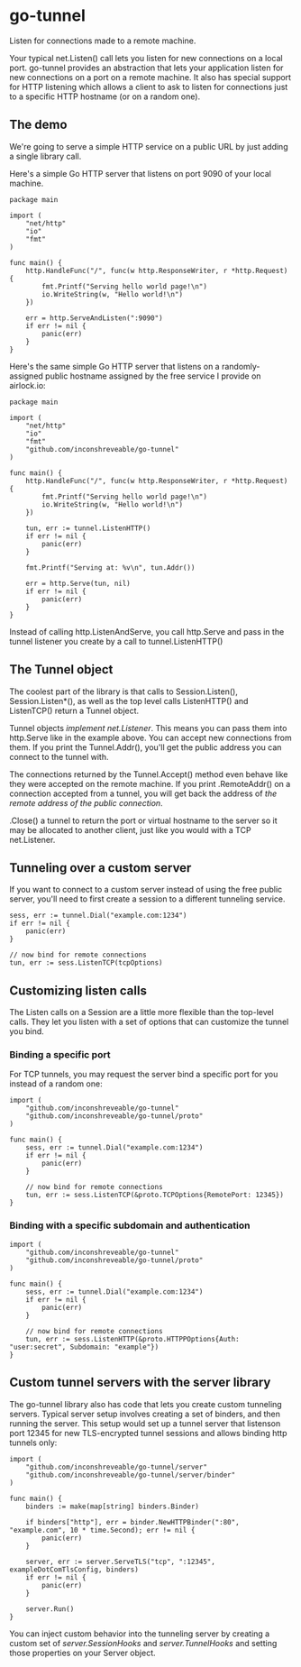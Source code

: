 # go-tunnel

Listen for connections made to a remote machine.

Your typical net.Listen() call lets you listen for new connections on a local port. go-tunnel
provides an abstraction that lets your application listen for new connections on a port on a remote
machine. It also has special support for HTTP listening which allows a client to ask to listen for
connections just to a specific HTTP hostname (or on a random one).

## The demo

We're going to serve a simple HTTP service on a public URL by just adding a single library call.

Here's a simple Go HTTP server that listens on port 9090 of your local machine.

	package main

	import (
		"net/http"
		"io"
		"fmt"
	)

	func main() {
		http.HandleFunc("/", func(w http.ResponseWriter, r *http.Request) {
			fmt.Printf("Serving hello world page!\n")
			io.WriteString(w, "Hello world!\n")
		})

		err = http.ServeAndListen(":9090")
		if err != nil {
			panic(err)
		}
	}

Here's the same simple Go HTTP server that listens on a randomly-assigned public hostname
assigned by the free service I provide on airlock.io:

	package main

	import (
		"net/http"
		"io"
		"fmt"
		"github.com/inconshreveable/go-tunnel"
	)

	func main() {
		http.HandleFunc("/", func(w http.ResponseWriter, r *http.Request) {
			fmt.Printf("Serving hello world page!\n")
			io.WriteString(w, "Hello world!\n")
		})

		tun, err := tunnel.ListenHTTP()
		if err != nil {
			panic(err)
		}

		fmt.Printf("Serving at: %v\n", tun.Addr())

		err = http.Serve(tun, nil)
		if err != nil {
			panic(err)
		}
	}

Instead of calling http.ListenAndServe, you call http.Serve and pass in the tunnel listener
you create by a call to tunnel.ListenHTTP()

## The Tunnel object

The coolest part of the library is that calls to Session.Listen(), Session.Listen\*(), as well as the top
level calls ListenHTTP() and ListenTCP() return a Tunnel object.

Tunnel objects *implement net.Listener*. This means you can pass them into http.Serve like in the example above. You
can accept new connections from them. If you print the Tunnel.Addr(), you'll get the public address you can
connect to the tunnel with.

The connections returned by the Tunnel.Accept() method even behave like they were accepted on the remote machine.
If you print .RemoteAddr() on a connection accepted from a tunnel, you will get back the address of *the remote address of
the public connection*.

.Close() a tunnel to return the port or virtual hostname to the server so it may be allocated to another client,
just like you would with a TCP net.Listener.

## Tunneling over a custom server

If you want to connect to a custom server instead of using the free public server, you'll need to first
create a session to a different tunneling service.

	sess, err := tunnel.Dial("example.com:1234")
	if err != nil {
		panic(err)
	}

	// now bind for remote connections
	tun, err := sess.ListenTCP(tcpOptions)

## Customizing listen calls

The Listen calls on a Session are a little more flexible than the top-level calls. They let you listen with a set of 
options that can customize the tunnel you bind.

### Binding a specific port

For TCP tunnels, you may request the server bind a specific port for you instead of a random one:

	import (
		"github.com/inconshreveable/go-tunnel"
		"github.com/inconshreveable/go-tunnel/proto"
	)

	func main() {
		sess, err := tunnel.Dial("example.com:1234")
		if err != nil {
			panic(err)
		}

		// now bind for remote connections
		tun, err := sess.ListenTCP(&proto.TCPOptions{RemotePort: 12345})
	}

### Binding with a specific subdomain and authentication
	import (
		"github.com/inconshreveable/go-tunnel"
		"github.com/inconshreveable/go-tunnel/proto"
	)

	func main() {
		sess, err := tunnel.Dial("example.com:1234")
		if err != nil {
			panic(err)
		}

		// now bind for remote connections
		tun, err := sess.ListenHTTP(&proto.HTTPPOptions{Auth: "user:secret", Subdomain: "example"})
	}

## Custom tunnel servers with the server library

The go-tunnel library also has code that lets you create custom tunneling servers. Typical server
setup involves creating a set of binders, and then running the server. This setup would set up a
tunnel server that listenson port 12345 for new TLS-encrypted tunnel sessions and allows binding
http tunnels only:

	import (
		"github.com/inconshreveable/go-tunnel/server"
		"github.com/inconshreveable/go-tunnel/server/binder"
	)

	func main() {
		binders := make(map[string] binders.Binder)

		if binders["http"], err = binder.NewHTTPBinder(":80", "example.com", 10 * time.Second); err != nil {
			panic(err)
		}

		server, err := server.ServeTLS("tcp", ":12345", exampleDotComTlsConfig, binders)
		if err != nil {
			panic(err)
		}

		server.Run()
	}


You can inject custom behavior into the tunneling server by creating a custom set of *server.SessionHooks* and
*server.TunnelHooks* and setting those properties on your Server object.
